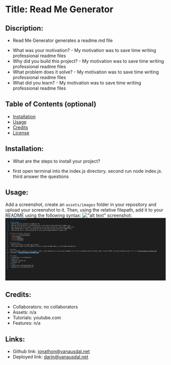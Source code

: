 # Title: Read Me Generator

## Discription:
* Read Me Generator generates a readme.md file
- What was your motivation? - My motivation was to save time writing professional readme files
- Why did you build this project? - My motivation was to save time writing professional readme files
- What problem does it solve? - My motivation was to save time writing professional readme files
- What did you learn? - My motivation was to save time writing professional readme files

## Table of Contents (optional)
- [Installation](#installation)
- [Usage](#usage)
- [Credits](#credits)
- [License](#license)

## Installation:
- What are the steps to install your project?
* first open terminal into the index.js directory. second run node index.js. third answer the questions

## Usage:
Add a screenshot, create an `assets/images` folder in your repository and upload your screenshot to it. Then, using the relative filepath, add it to your README using the following syntax: !["alt text"]("assets/images/screenshot.png")
screenshot: ![alt text](assets/images/screenshot.png)

## Credits:
* Collaborators: no collaborators
* Assets: n/a
* Tutorials: youtube.com
* Features: n/a
## Links:
* Github link: jonathon@vanausdal.net
* Deployed link: darin@vanausdal.net
